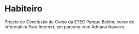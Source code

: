 # Habiteiro
Projeto de Conclusão de Curso da ETEC Parque Belém, curso de Informática Para Internet, em parceria com Adriano Navarro.
